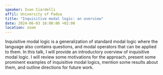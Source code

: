 ```yaml
---
speaker: Ivan Ciardelli
affil: University of Padua
title: "Inquisitive modal logic: an overview"
date: 2024-06-03 16:00:00 +02:00
location: zoom
--- 
```


Inquisitive modal logic is a generalization of standard modal logic where the language also contains questions, and modal operators that can be applied to them.
In this talk, I will provide an introductory overview of inquisitive modal logic.
I will review some motivations for the approach, present some prominent examples of inquisitive modal logics, mention some results about them, and outline directions for future work.